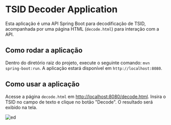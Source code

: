 # TSID Decoder Application

Esta aplicação é uma API Spring Boot para decodificação de TSID, acompanhada por uma página HTML (`decode.html`) para interação com a API.

## Como rodar a aplicação

Dentro do diretório raiz do projeto, execute o seguinte comando: `mvn spring-boot:run`. A aplicação estará disponível em `http://localhost:8080`.

## Como usar a aplicação

Acesse a página `decode.html` em [http://localhost:8080/decode.html](http://localhost:8080/decode.html). Insira o TSID no campo de texto e clique no botão "Decode". O resultado será exibido na tela.

![ed](https://github.com/user-attachments/assets/42095f15-ca11-4def-8a40-bf8a60790064)
